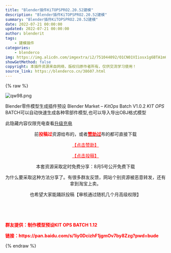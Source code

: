 ```yaml
---
title: "Blender插件KiTOPSPRO2.20.52建模"
description: "Blender插件KiTOPSPRO2.20.52建模"
summary: "Blender插件KiTOPSPRO2.20.52建模"
date: 2022-07-21 00:00:00
updated: 2022-07-21 00:00:00
author: blenderit
tags: 
    - 建模插件
categories:
    - blenderco
img: https://img.alicdn.com/imgextra/i2/751044092/O1CN01VIiosx1g6BTA1m6RA_!!751044092.png
showGetMethod: false
copyright: 本插件资源来自网络，版权归原作者所有，仅供交流学习使用！
source_link: https://blenderco.cn/38607.html
---
```


{% raw %}
<p><span class="content-right_8Zs40"><img class="aligncenter" src="https://img.alicdn.com/imgextra/i2/751044092/O1CN01VIiosx1g6BTA1m6RA_!!751044092.png" alt="qw98.png"></span></p><p><span class="content-right_8Zs40">Blender零件模型生成插件预设 Blender Market – <em>KitOps</em> Batch V1.0.2 <em>KIT OPS</em> BATCH可以自动快速生成各种零部件模型,也可以导入导出OBJ格式模型</span></p><div class="erphpdown erphpdown-see erphpdown-content-vip" style="display:block">此隐藏内容仅限充电查看<a href="https://blenderco.cn/wp-admin/admin.php?page=erphpdown/admin/erphp-update-vip.php" target="_blank" class="erphpdown-vip">升级充电</a></div><p style="text-align: center;">前<span style="color: #ff0000;"><strong>投稿过</strong></span>资源给布的，或者<a href="https://blenderco.cn/user?action=vip"><strong><span style="color: #ff0000;">赞助过</span></strong></a>布的都可直接下载</p><p style="text-align: center;"><span style="color: #ff0000;"><a style="color: #ff0000;" href="https://blenderco.cn/user?action=vip">【点击赞助】</a></span></p><p style="text-align: center;"><span style="color: #ff0000;"><a style="color: #ff0000;" href="https://blenderco.cn/tougao">【点击投稿】</a></span></p><p style="text-align: center;">本套资源采取定时免费分享：8月5号公开免费下载</p><p style="text-align: center;">为什么要采取这种方法分享了。有很多群友反馈，网站个别资源被恶意转发，还有拿到淘宝上卖。</p><p style="text-align: center;">也希望大家能踊跃投稿【审核通过随机几个月高级权限】</p><p> </p><p> </p><p><span style="color: #ff0000;"><strong>群友提供：制作模型预设KIT OPS BATCH 1.12</strong></span></p><p><span style="color: #ff0000;"><strong>链接：https://pan.baidu.com/s/1iy0DcizhF1jgmOv7by8Zzg?pwd=bude</strong></span></p>
<div style="display: none">blenderco</div>
{% endraw %}